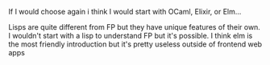 If I would choose again i think I would start with OCaml, Elixir, or Elm...

 Lisps are quite different from FP but they have unique features of their own. I wouldn't start with a lisp to understand FP but it's possible. I think elm is the most friendly introduction but it's pretty useless outside of frontend web apps
